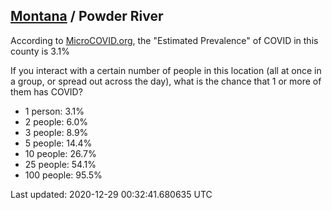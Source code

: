
## [Montana](/united-states/montana) / Powder River

According to [MicroCOVID.org](http://microcovid.org),
the "Estimated Prevalence" of COVID in this county is 3.1%

If you interact with a certain number of people in this location
(all at once in a group, or spread out across the day), what is the chance that
1 or more of them has COVID?

- 1 person: 3.1%
- 2 people: 6.0%
- 3 people: 8.9%
- 5 people: 14.4%
- 10 people: 26.7%
- 25 people: 54.1%
- 100 people: 95.5%

Last updated: 2020-12-29 00:32:41.680635 UTC
